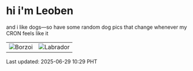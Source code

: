 # hi i'm Leoben

and i like dogs—so have some random dog pics that change whenever my CRON feels like it

|  |  |
|--------|----------|
| ![Borzoi](https://random-dog-vercel.vercel.app/api/random-borzoi?v=1751164179) | ![Labrador](https://random-dog-vercel.vercel.app/api/random-labrador?v=1751164179) |

Last updated: 2025-06-29 10:29 PHT
